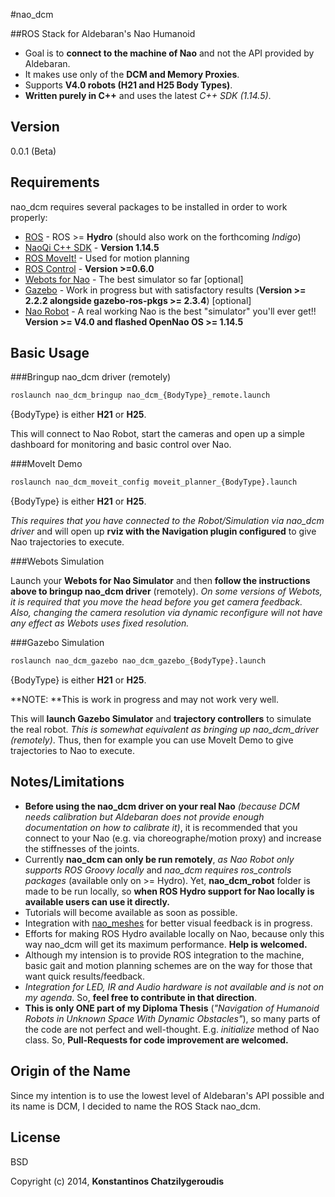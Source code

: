 #nao_dcm
 
##ROS Stack for Aldebaran's Nao Humanoid
 
  - Goal is to **connect to the machine of Nao** and not the API provided by Aldebaran.
  - Ιt makes use only of the **DCM and Memory Proxies**.
  - Supports **V4.0 robots (H21 and H25 Body Types)**.
  - **Written purely in C++** and uses the latest *C++ SDK (1.14.5)*.


Version
----

0.0.1 (Beta)

Requirements
-----------

nao_dcm requires several packages to be installed in order to work properly:

* [ROS] - ROS >= **Hydro** (should also work on the forthcoming *Indigo*)
* [NaoQi C++ SDK] - **Version 1.14.5**
* [ROS MoveIt!] - Used for motion planning
* [ROS Control] - **Version >=0.6.0**
* [Webots for Nao] - The best simulator so far [optional]
* [Gazebo] - Work in progress but with satisfactory results (**Version >= 2.2.2 alongside gazebo-ros-pkgs >= 2.3.4**) [optional]
* [Nao Robot] - A real working Nao is the best "simulator" you'll ever get!! **Version >= V4.0 and flashed OpenNao OS >= 1.14.5**

Basic Usage
--------------

###Bringup nao_dcm driver (remotely)
```sh
roslaunch nao_dcm_bringup nao_dcm_{BodyType}_remote.launch
```

{BodyType} is either **H21** or **H25**.

This will connect to Nao Robot, start the cameras and open up a simple dashboard for monitoring and basic control over Nao.

###MoveIt Demo
```sh
roslaunch nao_dcm_moveit_config moveit_planner_{BodyType}.launch
```

{BodyType} is either **H21** or **H25**.

*This requires that you have connected to the Robot/Simulation via nao_dcm driver* and will open up **rviz with the Navigation plugin configured** to give Nao trajectories to execute.

###Webots Simulation

Launch your **Webots for Nao Simulator** and then **follow the instructions above to bringup nao_dcm driver** (remotely). *On some versions of Webots, it is required that you move the head before you get camera feedback. Also, changing the camera resolution via dynamic reconfigure will not have any effect as Webots uses fixed resolution.*

###Gazebo Simulation
```sh
roslaunch nao_dcm_gazebo nao_dcm_gazebo_{BodyType}.launch
```

{BodyType} is either **H21** or **H25**.

**NOTE: **This is work in progress and may not work very well.

This will **launch Gazebo Simulator** and **trajectory controllers** to simulate the real robot. *This is somewhat equivalent as bringing up nao_dcm_driver (remotely)*. Thus, then for example you can use MoveIt Demo to give trajectories to Nao to execute.

Notes/Limitations
-----------------
* **Before using the nao_dcm driver on your real Nao** *(because DCM needs calibration but Aldebaran does not provide enough documentation on how to calibrate it)*, it is recommended that you connect to your Nao (e.g. via choreographe/motion proxy) and increase the stiffnesses of the joints.
* Currently **nao_dcm can only be run remotely**, *as Nao Robot only supports ROS Groovy locally* and *nao_dcm requires ros_controls packages* (available only on >= Hydro). Yet, **nao_dcm_robot** folder is made to be run locally, so **when ROS Hydro support for Nao locally is available users can use it directly.**
* Tutorials will become available as soon as possible.
* Integration with [nao_meshes] for better visual feedback is in progress.
* Efforts for making ROS Hydro available locally on Nao, because only this way nao_dcm will get its maximum performance. **Help is welcomed.**
* Although my intension is to provide ROS integration to the machine, basic gait and motion planning schemes are on the way for those that want quick results/feedback.
* *Integration for LED, IR and Audio hardware is not available and is not on my agenda*. So, **feel free to contribute in that direction**.
* **This is only ONE part of my Diploma Thesis** (*"Navigation of Humanoid Robots in Unknown Space With Dynamic Obstacles"*), so many parts of the code are not perfect and well-thought. E.g. *initialize* method of Nao class. So, **Pull-Requests for code improvement are welcomed.**

Origin of the Name
------------------

Since my intention is to use the lowest level of Aldebaran's API possible and its name is DCM, I decided to name the ROS Stack nao_dcm.

License
----

BSD


Copyright (c) 2014, **Konstantinos Chatzilygeroudis**

[ros]: http://www.ros.org
[naoqi c++ sdk]: https://community.aldebaran-robotics.com/doc/1-14/index.html
[webots for nao]: https://community.aldebaran-robotics.com/doc/1-14/software/webots/webots_index.html
[gazebo]: http://gazebosim.org/
[ros moveit!]: http://moveit.ros.org/
[nao robot]: http://www.aldebaran.com/en/humanoid-robot/nao-robot
[nao_meshes]: https://github.com/vrabaud/nao_meshes
[ros control]: http://wiki.ros.org/ros_control
    